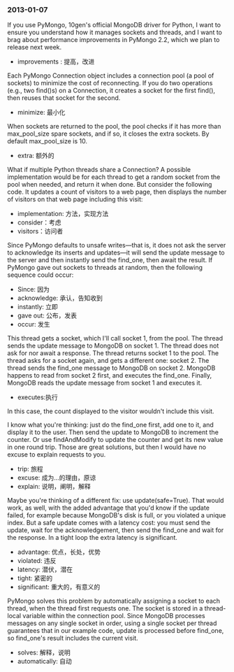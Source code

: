 ### 2013-01-07

If you use PyMongo, 10gen's official MongoDB driver for Python, I want to ensure you understand how it manages sockets and threads, and I want to brag about performance improvements in PyMongo 2.2, which we plan to release next week.

- improvements : 提高，改进

Each PyMongo Connection object includes a connection pool (a pool of sockets) to minimize the cost of reconnecting. If you do two operations (e.g., two find()s) on a Connection, it creates a socket for the first find(), then reuses that socket for the second.

- minimize: 最小化

When sockets are returned to the pool, the pool checks if it has more than max_pool_size spare sockets, and if so, it closes the extra sockets. By default max_pool_size is 10.

- extra: 额外的

What if multiple Python threads share a Connection? A possible implementation would be for each thread to get a random socket from the pool when needed, and return it when done. But consider the following code. It updates a count of visitors to a web page, then displays the number of visitors on that web page including this visit:

- implementation: 方法，实现方法
- consider：考虑
- visitors：访问者

Since PyMongo defaults to unsafe writes—that is, it does not ask the server to acknowledge its inserts and updates—it will send the update message to the server and then instantly send the find_one, then await the result. If PyMongo gave out sockets to threads at random, then the following sequence could occur:

- Since: 因为
- acknowledge: 承认，告知收到
- instantly: 立即
- gave out: 公布，发表
- occur: 发生

This thread gets a socket, which I'll call socket 1, from the pool.
The thread sends the update message to MongoDB on socket 1. The thread does not ask for nor await a response.
The thread returns socket 1 to the pool.
The thread asks for a socket again, and gets a different one: socket 2.
The thread sends the find_one message to MongoDB on socket 2.
MongoDB happens to read from socket 2 first, and executes the find_one.
Finally, MongoDB reads the update message from socket 1 and executes it.

- executes:执行

In this case, the count displayed to the visitor wouldn't include this visit.

I know what you're thinking: just do the find_one first, add one to it, and display it to the user. Then send the update to MongoDB to increment the counter. Or use findAndModify to update the counter and get its new value in one round trip. Those are great solutions, but then I would have no excuse to explain requests to you.

- trip: 旅程
- excuse: 成为...的理由，原谅
- explain: 说明，阐明，解释

Maybe you're thinking of a different fix: use update(safe=True). That would work, as well, with the added advantage that you'd know if the update failed, for example because MongoDB's disk is full, or you violated a unique index. But a safe update comes with a latency cost: you must send the update, wait for the acknowledgement, then send the find_one and wait for the response. In a tight loop the extra latency is significant.

- advantage: 优点，长处，优势
- violated: 违反
- latency: 潜伏，潜在
- tight: 紧密的
- significant: 重大的，有意义的

PyMongo solves this problem by automatically assigning a socket to each thread, when the thread first requests one. The socket is stored in a thread-local variable within the connection pool. Since MongoDB processes messages on any single socket in order, using a single socket per thread guarantees that in our example code, update is processed before find_one, so find_one's result includes the current visit.

- solves: 解释，说明
- automatically: 自动

